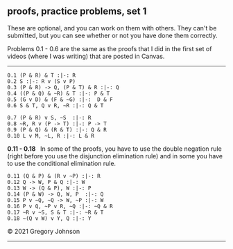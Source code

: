 ## proofs, practice problems, set 1

These are optional, and you can work on them with others. They can't be submitted, but you can see whether or not you have done them correctly.

Problems 0.1 - 0.6 are the same as the proofs that I did in the first set of videos (where I was writing) that are posted in Canvas. 

---

~~~{.ProofChecker .JohnsonSL options="fonts tabindent render" guides="fitch" submission="none"}
0.1 (P & R) & T :|-: R
0.2 S :|-: R v (S v P)
0.3 (P & R) -> Q, (P & T) & R :|-: Q
0.4 ((P & Q) & ~R) & T :|-: P & T
0.5 (G v D) & (F & ~G) :|-:  D & F
0.6 S & T, Q v R, ~R :|-: Q & T
~~~

~~~{.ProofChecker .JohnsonSL options="fonts tabindent render" guides="fitch" submission="none"}
0.7 (P & R) v S, ~S  :|-: R
0.8 ~R, R v (P -> T) :|-: P -> T
0.9 (P & Q) & (R & T) :|-: Q & R
0.10 L v M, ~L, R :|-: L & R
~~~

**0.11 - 0.18**&ensp; In some of the proofs, you have to use the double negation rule (right before you use the disjunction elimination rule) and in some you have to use the conditional elimination rule.

~~~{.ProofChecker .JohnsonSL options="fonts tabindent render" guides="fitch" submission="none"}
0.11 (Q & P) & (R v ~P) :|-: R
0.12 Q -> W, P & Q :|-: W
0.13 W -> (Q & P), W :|-: P
0.14 (P & W) -> Q, W, P  :|-: Q
0.15 P v ~Q, ~Q -> W, ~P :|-: W
0.16 P v Q, ~P v R, ~Q :|-: ~Q & R
0.17 ~R v ~S, S & T :|-: ~R & T
0.18 ~(Q v W) v Y, Q :|-: Y
~~~

&copy; 2021 Gregory Johnson 

---